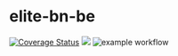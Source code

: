 # elite-bn-be

[![Coverage Status](https://coveralls.io/repos/github/atlp-rwanda/elite-bn-be/badge.svg?branch=dev)](https://coveralls.io/github/atlp-rwanda/elite-bn-be?branch=dev) [![](https://img.shields.io/badge/Protected_by-Hound-a873d1.svg)](https://houndci.com) ![example workflow](https://github.com/atlp-rwanda/elite-bn-be/actions/workflows/githubActions.yml/badge.svg)

